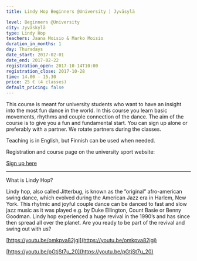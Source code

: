 ```yaml
---
title: Lindy Hop Beginners @University | Jyväsylä

level: Beginners @University
city: Jyväskylä
type: Lindy Hop
teachers: Jaana Moisio & Marko Moisio
duration_in_months: 1
day: Thursdays
date_start: 2017-02-01
date_end: 2017-02-22
registration_open: 2017-10-14T10:00
registration_close: 2017-10-28
time: 14.00 - 15.30
price: 25 € (4 classes)
default_pricing: false
---
```


This course is meant for university students who want to have an insight into the most fun dance in the world. In this course you learn basic movements, rhythms and couple connection of the dance. The aim of the course is to give you a fun and fundamental start. You can sign up alone or preferably with a partner. We rotate partners during the classes.

Teaching is in English, but Finnish can be used when needed.

Registration and course page on the university sport website:

<a href="https://korppi.jyu.fi/kotka/course/student/generalCourseInfo.jsp?course=225233" target="_blank" class="button">Sign up here</a>

---

What is Lindy Hop?

Lindy hop, also called Jitterbug, is known as the ”original” afro-american swing dance, which evolved during the American Jazz era in Harlem, New York. This rhytmic and joyful couple dance can be danced to fast and slow jazz music as it was played e.g. by Duke Ellington, Count Basie or Benny Goodman. Lindy hop experienced a huge revival in the 1990’s and has since then spread all over the planet. Are you ready to be part of the revival and swing out with us?

[https://youtu.be/omkpva82jgi](https://youtu.be/omkpva82jgi)

[https://youtu.be/pGtjSt7u_20](https://youtu.be/pGtjSt7u_20)
